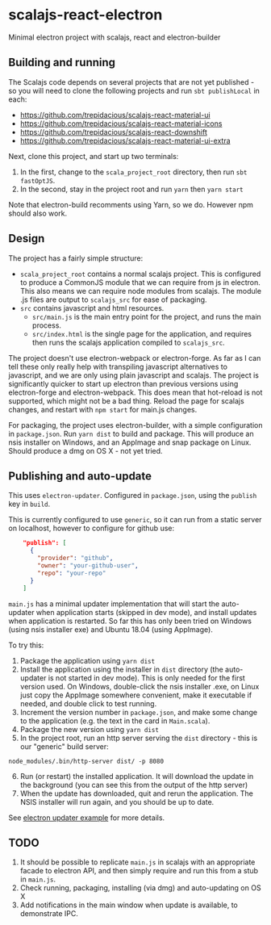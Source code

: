 # scalajs-react-electron
Minimal electron project with scalajs, react and electron-builder

## Building and running

The Scalajs code depends on several projects that are not yet published - so you will need to clone the following projects and run `sbt publishLocal` in each:

 * https://github.com/trepidacious/scalajs-react-material-ui
 * https://github.com/trepidacious/scalajs-react-material-icons
 * https://github.com/trepidacious/scalajs-react-downshift
 * https://github.com/trepidacious/scalajs-react-material-ui-extra

Next, clone this project, and start up two terminals:

1. In the first, change to the `scala_project_root` directory, then run `sbt fastOptJS`.
2. In the second, stay in the project root and run `yarn` then `yarn start`

Note that electron-build recomments using Yarn, so we do. However npm should also work.

## Design

The project has a fairly simple structure:

 * `scala_project_root` contains a normal scalajs project. This is configured to produce a CommonJS module that we can require from js in electron. This also means we can require node modules from scalajs. The module .js files are output to `scalajs_src` for ease of packaging.
 * `src` contains javascript and html resources.
   * `src/main.js` is the main entry point for the project, and runs the main process.
   * `src/index.html` is the single page for the application, and requires then runs the scalajs application compiled to `scalajs_src`.

The project doesn't use electron-webpack or electron-forge. As far as I can tell these only really help with transpiling javascript alternatives to javascript, and we are only using plain javascript and scalajs. The project is significantly quicker to start up electron than previous versions using electron-forge and electron-webpack. This does mean that hot-reload is not supported, which might not be a bad thing. Reload the page for scalajs changes, and restart with `npm start` for main.js changes.

For packaging, the project uses electron-builder, with a simple configuration in `package.json`. Run `yarn dist` to build and package. This will produce an nsis installer on Windows, and an AppImage and snap package on Linux. Should produce a dmg on OS X - not yet tried.

## Publishing and auto-update

This uses `electron-updater`. Configured in `package.json`, using the `publish` key in `build`.

This is currently configured to use `generic`, so it can run from a static server on localhost, however to configure for github use:

```json
    "publish": [
      {
        "provider": "github",
        "owner": "your-github-user",
        "repo": "your-repo"
      }
    ]
```    

`main.js` has a minimal updater implementation that will start the auto-updater when application starts (skipped in dev mode), and install updates when application is restarted.
So far this has only been tried on Windows (using nsis installer exe) and Ubuntu 18.04 (using AppImage).

To try this:

1. Package the application using `yarn dist`
2. Install the application using the installer in `dist` directory (the auto-updater is not started in dev mode). This is only needed for the first version used. On Windows, double-click the nsis installer .exe, on Linux just copy the AppImage somewhere convenient, make it executable if needed, and double click to test running.
3. Increment the version number in `package.json`, and make some change to the application (e.g. the text in the card in `Main.scala`).
4. Package the new version using `yarn dist`
5. In the project root, run an http server serving the `dist` directory - this is our "generic" build server:
```
node_modules/.bin/http-server dist/ -p 8080
```
6. Run (or restart) the installed application. It will download the update in the background (you can see this from the output of the http server)
7. When the update has downloaded, quit and rerun the application. The NSIS installer will run again, and you should be up to date.

See [electron updater example](https://github.com/iffy/electron-updater-example) for more details.

## TODO

1. It should be possible to replicate `main.js` in scalajs with an appropriate facade to electron API, and then simply require and run this from a stub in `main.js`.
2. Check running, packaging, installing (via dmg) and auto-updating on OS X
3. Add notifications in the main window when update is available, to demonstrate IPC.
